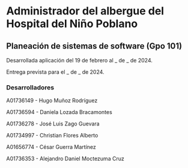 # Administrador del albergue del Hospital del Niño Poblano

## Planeación de sistemas de software (Gpo 101)
<!-- ### En colaboración con el Instituto Tecnológico y de Estudios Superiores de Monterrey y la empresa Green Carson. -->

<!--Ctrl shift v para ver preview en VSCode -->

Desarrollada aplicación del 19 de febrero al _ de _ de 2024.

Entrega prevista para el _ de _ de 2024.

### Desarrolladores
 A01736149 - Hugo Muñoz Rodríguez

A01736594 - Daniela Lozada Bracamontes

A01736278 - José Luis Zago Guevara

A01734997 - Christian Flores Alberto

A01656774 - César Guerra Martínez 

A01736353 - Alejandro Daniel Moctezuma Cruz
